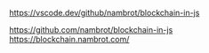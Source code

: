 https://vscode.dev/github/nambrot/blockchain-in-js

https://github.com/nambrot/blockchain-in-js
https://blockchain.nambrot.com/